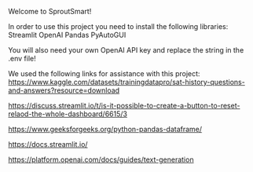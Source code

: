 Welcome to SproutSmart!

In order to use this project you need to install the following libraries:
Streamlit
OpenAI
Pandas
PyAutoGUI

You will also need your own OpenAI API key and replace the string in the .env file!

We used the following links for assistance with this project:
https://www.kaggle.com/datasets/trainingdatapro/sat-history-questions-and-answers?resource=download

https://discuss.streamlit.io/t/is-it-possible-to-create-a-button-to-reset-relaod-the-whole-dashboard/6615/3

https://www.geeksforgeeks.org/python-pandas-dataframe/

https://docs.streamlit.io/

https://platform.openai.com/docs/guides/text-generation
